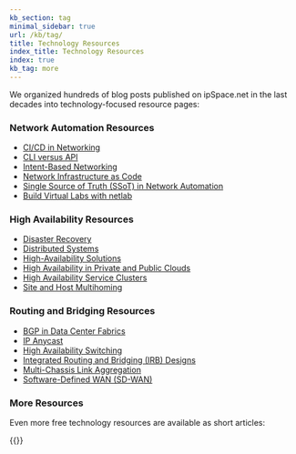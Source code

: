 ```yaml
---
kb_section: tag
minimal_sidebar: true
url: /kb/tag/
title: Technology Resources
index_title: Technology Resources
index: true
kb_tag: more
---
```

We organized hundreds of blog posts published on ipSpace.net in the last decades into technology-focused resource pages:

### Network Automation Resources

* [CI/CD in Networking](https://blog.ipspace.net/series/cicd.html)
* [CLI versus API](https://blog.ipspace.net/series/cli.html)
* [Intent-Based Networking](https://blog.ipspace.net/tag/intent-based-networking.html)
* [Network Infrastructure as Code](https://blog.ipspace.net/series/niac.html)
* [Single Source of Truth (SSoT) in Network Automation](https://blog.ipspace.net/series/ssot.html)
* [Build Virtual Labs with netlab](https://blog.ipspace.net/tag/netlab.html)

### High Availability Resources

* [Disaster Recovery](https://blog.ipspace.net/series/dr.html)
* [Distributed Systems](https://blog.ipspace.net/series/distributed-systems.html)
* [High-Availability Solutions](https://blog.ipspace.net/tag/high-availability.html)
* [High Availability in Private and Public Clouds](https://blog.ipspace.net/series/ha-cloud.html)
* [High Availability Service Clusters](https://blog.ipspace.net/series/ha-cluster.html)
* [Site and Host Multihoming](https://blog.ipspace.net/series/multihoming.html)

### Routing and Bridging Resources

* [BGP in Data Center Fabrics](https://blog.ipspace.net/series/dcbgp.html)
* [IP Anycast](https://blog.ipspace.net/series/anycast.html)
* [High Availability Switching](https://blog.ipspace.net/series/ha-switching.html)
* [Integrated Routing and Bridging (IRB) Designs](https://blog.ipspace.net/series/irb.html)
* [Multi-Chassis Link Aggregation](https://blog.ipspace.net/series/mlag.html)
* [Software-Defined WAN (SD-WAN)](https://blog.ipspace.net/tag/sd-wan.html)

### More Resources

Even more free technology resources are available as short articles:

{{<kb-toc>}}
